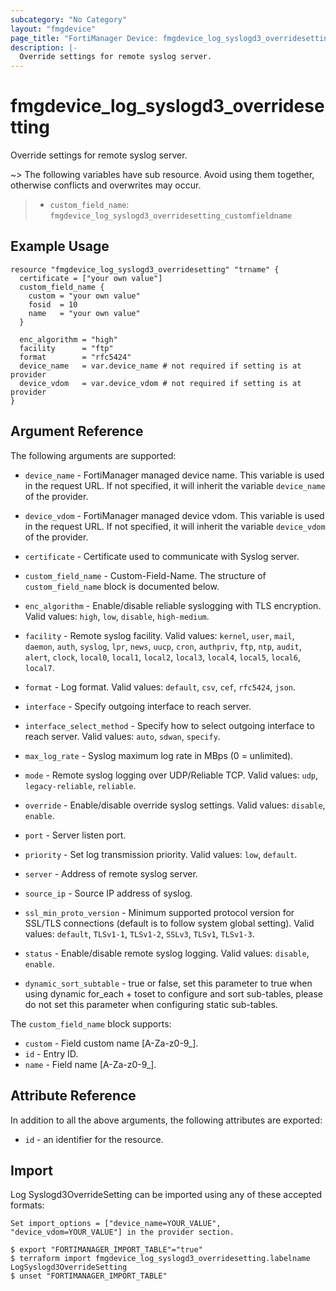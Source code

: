 ```yaml
---
subcategory: "No Category"
layout: "fmgdevice"
page_title: "FortiManager Device: fmgdevice_log_syslogd3_overridesetting"
description: |-
  Override settings for remote syslog server.
---
```


# fmgdevice_log_syslogd3_overridesetting
Override settings for remote syslog server.

~> The following variables have sub resource. Avoid using them together, otherwise conflicts and overwrites may occur.
>- `custom_field_name`: `fmgdevice_log_syslogd3_overridesetting_customfieldname`



## Example Usage

```hcl
resource "fmgdevice_log_syslogd3_overridesetting" "trname" {
  certificate = ["your own value"]
  custom_field_name {
    custom = "your own value"
    fosid  = 10
    name   = "your own value"
  }

  enc_algorithm = "high"
  facility      = "ftp"
  format        = "rfc5424"
  device_name   = var.device_name # not required if setting is at provider
  device_vdom   = var.device_vdom # not required if setting is at provider
}
```

## Argument Reference


The following arguments are supported:

* `device_name` - FortiManager managed device name. This variable is used in the request URL. If not specified, it will inherit the variable `device_name` of the provider.
* `device_vdom` - FortiManager managed device vdom. This variable is used in the request URL. If not specified, it will inherit the variable `device_vdom` of the provider.

* `certificate` - Certificate used to communicate with Syslog server.
* `custom_field_name` - Custom-Field-Name. The structure of `custom_field_name` block is documented below.
* `enc_algorithm` - Enable/disable reliable syslogging with TLS encryption. Valid values: `high`, `low`, `disable`, `high-medium`.

* `facility` - Remote syslog facility. Valid values: `kernel`, `user`, `mail`, `daemon`, `auth`, `syslog`, `lpr`, `news`, `uucp`, `cron`, `authpriv`, `ftp`, `ntp`, `audit`, `alert`, `clock`, `local0`, `local1`, `local2`, `local3`, `local4`, `local5`, `local6`, `local7`.

* `format` - Log format. Valid values: `default`, `csv`, `cef`, `rfc5424`, `json`.

* `interface` - Specify outgoing interface to reach server.
* `interface_select_method` - Specify how to select outgoing interface to reach server. Valid values: `auto`, `sdwan`, `specify`.

* `max_log_rate` - Syslog maximum log rate in MBps (0 = unlimited).
* `mode` - Remote syslog logging over UDP/Reliable TCP. Valid values: `udp`, `legacy-reliable`, `reliable`.

* `override` - Enable/disable override syslog settings. Valid values: `disable`, `enable`.

* `port` - Server listen port.
* `priority` - Set log transmission priority. Valid values: `low`, `default`.

* `server` - Address of remote syslog server.
* `source_ip` - Source IP address of syslog.
* `ssl_min_proto_version` - Minimum supported protocol version for SSL/TLS connections (default is to follow system global setting). Valid values: `default`, `TLSv1-1`, `TLSv1-2`, `SSLv3`, `TLSv1`, `TLSv1-3`.

* `status` - Enable/disable remote syslog logging. Valid values: `disable`, `enable`.

* `dynamic_sort_subtable` - true or false, set this parameter to true when using dynamic for_each + toset to configure and sort sub-tables, please do not set this parameter when configuring static sub-tables.

The `custom_field_name` block supports:

* `custom` - Field custom name [A-Za-z0-9_].
* `id` - Entry ID.
* `name` - Field name [A-Za-z0-9_].


## Attribute Reference

In addition to all the above arguments, the following attributes are exported:
* `id` - an identifier for the resource.

## Import

Log Syslogd3OverrideSetting can be imported using any of these accepted formats:
```
Set import_options = ["device_name=YOUR_VALUE", "device_vdom=YOUR_VALUE"] in the provider section.

$ export "FORTIMANAGER_IMPORT_TABLE"="true"
$ terraform import fmgdevice_log_syslogd3_overridesetting.labelname LogSyslogd3OverrideSetting
$ unset "FORTIMANAGER_IMPORT_TABLE"
```

